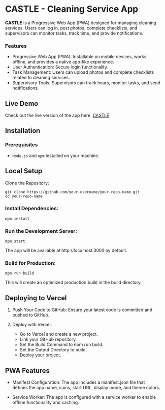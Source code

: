 # CASTLE - Cleaning Service App

**CASTLE** is a Progressive Web App (PWA) designed for managing cleaning services. Users can log in, post photos, complete checklists, and supervisors can monitor tasks, track time, and provide notifications.

### Features

- Progressive Web App (PWA): Installable on mobile devices, works offline, and provides a native app-like experience.
- User Authentication: Secure login functionality.
- Task Management: Users can upload photos and complete checklists related to cleaning services.
- Supervisory Tools: Supervisors can track hours, monitor tasks, and send notifications.

## Live Demo

Check out the live version of the app here: [CASTLE](https://castle-servicios.vercel.app/)

## Installation
### Prerequisites

- `Node.js` and `npm` installed on your machine.

## Local Setup

Clone the Repository:

```
git clone https://github.com/your-username/your-repo-name.git
cd your-repo-name
```

### Install Dependencies:

``` 
npm install
```

### Run the Development Server:

```
npm start
```

The app will be available at http://localhost:3000 by default.

### Build for Production:

```
npm run build
```

This will create an optimized production build in the build directory.

## Deploying to Vercel

1. Push Your Code to GitHub:
    Ensure your latest code is committed and pushed to GitHub.

2. Deploy with Vercel:
    - Go to Vercel and create a new project.
    - Link your GitHub repository.
    - Set the Build Command to npm run build.
    - Set the Output Directory to build.
    - Deploy your project.

## PWA Features

- Manifest Configuration: The app includes a manifest.json file that defines the app name, icons, start URL, display mode, and theme colors.

- Service Worker: The app is configured with a service worker to enable offline functionality and caching.